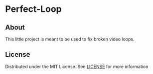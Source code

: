 # Perfect-Loop

## About

This little project is meant to be used to fix broken video loops.

## License

Distributed under the MIT License. See [LICENSE](/LICENSE) for more information
